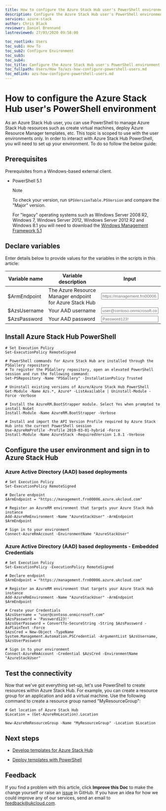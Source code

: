 ```yaml
---
title: How to configure the Azure Stack Hub user's PowerShell environment
description: Configure the Azure Stack Hub user's PowerShell environment
services: azure-stack
author: Chris Black
reviewer: Daniel Brennand
lastreviewed: 27/03/2020 09:58:00

toc_rootlink: Users
toc_sub1: How To
toc_sub2: Configure Environment
toc_sub3:
toc_sub4:
toc_title: Configure the Azure Stack Hub user's PowerShell environment
toc_fullpath: Users/How To/azs-how-configure-powershell-users.md
toc_mdlink: azs-how-configure-powershell-users.md
---
```


# How to configure the Azure Stack Hub user's PowerShell environment

As an Azure Stack Hub user, you can use PowerShell to manage Azure Stack Hub resources such as create virtual machines, deploy Azure Resource Manager templates, etc. This topic is scoped to use with the user environments only. In order to interact with Azure Stack Hub PowerShell, you will need to set up your environment. To do so follow the below guide:

## Prerequisites

Prerequisites from a Windows-based external client.

- PowerShell 5.1

  > [!NOTE]
  > To check your version, run `$PSVersionTable.PSVersion` and compare the "Major" version.
  >
  > For "legacy" operating systems such as Windows Server 2008 R2, Windows 7, Windows Server 2012, Windows Server 2012 R2 and Windows 8.1 you will need to download the [Windows Management Framework 5.1](https://www.microsoft.com/en-us/download/details.aspx?id=54616)

## Declare variables

Enter details below to provide values for the variables in the scripts in this article:

| Variable name  | Variable description                                | Input            |
|----------------|-----------------------------------------------------|------------------|
| \$ArmEndpoint   | The Azure Resource Manager endpoint for Azure Stack Hub | <form oninput="result.value=armendpoint.value;result2.value=armendpoint.value" id="armendpoint" style="display: inline;"><input type="text" id="armendpoint" name="armendpoint" style="display: inline;" placeholder="https://management.frn00006.azure.ukcloud.com"/></form> |
| \$AzsUsername  | Your AAD username                                   | <form oninput="result.value=username.value" id="username" style="display: inline;"><input type="text" id="username" name="username" style="display: inline;" placeholder="user@contoso.onmicrosoft.com"/></form> |
| \$AzsPassword  | Your AAD password                                   | <form oninput="result.value=password.value" id="password" style="display: inline;"><input type="text" id="password" name="password" style="display: inline;" placeholder="Password123!"/></form> |

## Install Azure Stack Hub PowerShell

<pre><code class="language-PowerShell"># Set Execution Policy
Set-ExecutionPolicy RemoteSigned
  
# PowerShell commands for Azure Stack Hub are installed through the PSGallery repository
# To register the PSGallery repository, open an elevated PowerShell session and run the following command:
Set-PSRepository -Name "PSGallery" -InstallationPolicy Trusted
  
# Uninstall existing versions of Azure/Azure Stack Hub PowerShell
Get-Module -Name Azs.*, Azure* -ListAvailable | Uninstall-Module -Force -Verbose
  
# Install the AzureRM.BootStrapper module. Select Yes when prompted to install NuGet
Install-Module -Name AzureRM.BootStrapper -Verbose

# Install and import the API Version Profile required by Azure Stack Hub into the current PowerShell session
Use-AzureRmProfile -Profile 2019-03-01-hybrid -Force
Install-Module -Name AzureStack -RequiredVersion 1.8.1 -Verbose
</code></pre>

## Configure the user environment and sign in to Azure Stack Hub

### Azure Active Directory (AAD) based deployments

<pre><code class="language-PowerShell"># Set Execution Policy
Set-ExecutionPolicy RemoteSigned

# Declare endpoint
$ArmEndpoint = "<output form="armendpoint" name="result" style="display: inline;">https://management.frn00006.azure.ukcloud.com</output>"

# Register an AzureRM environment that targets your Azure Stack Hub instance
Add-AzureRmEnvironment -Name "AzureStackUser" -ArmEndpoint $ArmEndpoint

# Sign in to your environment
Connect-AzureRmAccount -EnvironmentName "AzureStackUser"
</code></pre>

### Azure Active Directory (AAD) based deployments - Embedded Credentials

<pre><code class="language-PowerShell"># Set Execution Policy
Set-ExecutionPolicy -ExecutionPolicy RemoteSigned

# Declare endpoint
$ArmEndpoint = "<output form="armendpoint" name="result2" style="display: inline;">https://management.frn00006.azure.ukcloud.com</output>"

# Register an AzureRM environment that targets your Azure Stack Hub instance
Add-AzureRmEnvironment -Name "AzureStackUser" -ArmEndpoint $ArmEndpoint

# Create your Credentials
$AzsUsername = "<output form="username" name="result" style="display: inline;">user@contoso.onmicrosoft.com</output>"
$AzsPassword = '<output form="password" name="result" style="display: inline;">Password123!</output>'
$AzsUserPassword = ConvertTo-SecureString -String $AzsPassword -AsPlainText -Force
$AzsCred = New-Object -TypeName System.Management.Automation.PSCredential -ArgumentList $AzsUsername, $AzsUserPassword

# Sign in to your environment
Connect-AzureRmAccount -Credential $AzsCred -EnvironmentName "AzureStackUser"
</code></pre>

## Test the connectivity

Now that we've got everything set-up, let's use PowerShell to create resources within Azure Stack Hub. For example, you can create a resource group for an application and add a virtual machine. Use the following command to create a resource group named "MyResourceGroup":

<pre><code class="language-PowerShell"># Get location of Azure Stack Hub
$Location = (Get-AzureRmLocation).Location

New-AzureRmResourceGroup -Name "MyResourceGroup" -Location $Location
</code></pre>

## Next steps

- [Develop templates for Azure Stack Hub](https://docs.microsoft.com/en-us/azure-stack/user/azure-stack-develop-templates)

- [Deploy templates with PowerShell](https://docs.microsoft.com/en-us/azure-stack/user/azure-stack-deploy-template-powershell)

## Feedback

If you find a problem with this article, click **Improve this Doc** to make the change yourself or raise an [issue](https://github.com/UKCloud/documentation/issues) in GitHub. If you have an idea for how we could improve any of our services, send an email to <feedback@ukcloud.com>.
